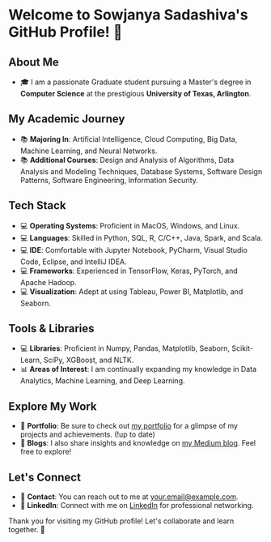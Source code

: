 # Welcome to Sowjanya Sadashiva's GitHub Profile! :wave:

## About Me

- :mortar_board: I am a passionate Graduate student pursuing a Master's degree in **Computer Science** at the prestigious **University of Texas, Arlington**.

## My Academic Journey

- :books: **Majoring In**: Artificial Intelligence, Cloud Computing, Big Data, Machine Learning, and Neural Networks.
- :books: **Additional Courses**: Design and Analysis of Algorithms, Data Analysis and Modeling Techniques, Database Systems, Software Design Patterns, Software Engineering, Information Security.

## Tech Stack

- :computer: **Operating Systems**: Proficient in MacOS, Windows, and Linux.
- :computer: **Languages**: Skilled in Python, SQL, R, C/C++, Java, Spark, and Scala.
- :computer: **IDE**: Comfortable with Jupyter Notebook, PyCharm, Visual Studio Code, Eclipse, and IntelliJ IDEA.
- :computer: **Frameworks**: Experienced in TensorFlow, Keras, PyTorch, and Apache Hadoop.
- :computer: **Visualization**: Adept at using Tableau, Power BI, Matplotlib, and Seaborn.

## Tools & Libraries

- 💻 **Libraries**: Proficient in Numpy, Pandas, Matplotlib, Seaborn, Scikit-Learn, SciPy, XGBoost, and NLTK.
- :bar_chart: **Areas of Interest**: I am continually expanding my knowledge in Data Analytics, Machine Learning, and Deep Learning.

## Explore My Work

- :open_file_folder: **Portfolio**: Be sure to check out [my portfolio](https://sowjanyasadashiva.com/) for a glimpse of my projects and achievements. (!up to date)
- :page_with_curl: **Blogs**: I also share insights and knowledge on [my Medium blog](https://sadashivusowjanya.medium.com/). Feel free to explore!

## Let's Connect

- :email: **Contact**: You can reach out to me at [your.email@example.com](mailto:your.email@example.com).
- :link: **LinkedIn**: Connect with me on [LinkedIn](https://www.linkedin.com/in/sowjanya-sadashiva/) for professional networking.

Thank you for visiting my GitHub profile! Let's collaborate and learn together. :revolving_hearts:
